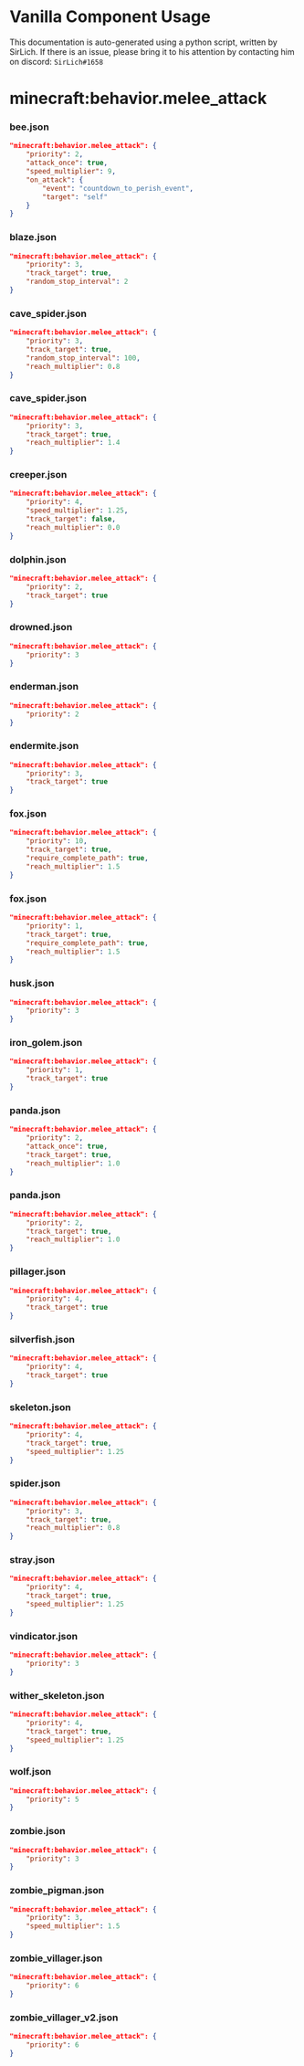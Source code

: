 # Vanilla Component Usage
This documentation is auto-generated using a python script, written by SirLich. If there is an issue, please bring it to his attention by contacting him on discord: `SirLich#1658`

# minecraft:behavior.melee_attack
### bee.json
```JSON
"minecraft:behavior.melee_attack": {
    "priority": 2,
    "attack_once": true,
    "speed_multiplier": 9,
    "on_attack": {
        "event": "countdown_to_perish_event",
        "target": "self"
    }
}
```

### blaze.json
```JSON
"minecraft:behavior.melee_attack": {
    "priority": 3,
    "track_target": true,
    "random_stop_interval": 2
}
```

### cave_spider.json
```JSON
"minecraft:behavior.melee_attack": {
    "priority": 3,
    "track_target": true,
    "random_stop_interval": 100,
    "reach_multiplier": 0.8
}
```

### cave_spider.json
```JSON
"minecraft:behavior.melee_attack": {
    "priority": 3,
    "track_target": true,
    "reach_multiplier": 1.4
}
```

### creeper.json
```JSON
"minecraft:behavior.melee_attack": {
    "priority": 4,
    "speed_multiplier": 1.25,
    "track_target": false,
    "reach_multiplier": 0.0
}
```

### dolphin.json
```JSON
"minecraft:behavior.melee_attack": {
    "priority": 2,
    "track_target": true
}
```

### drowned.json
```JSON
"minecraft:behavior.melee_attack": {
    "priority": 3
}
```

### enderman.json
```JSON
"minecraft:behavior.melee_attack": {
    "priority": 2
}
```

### endermite.json
```JSON
"minecraft:behavior.melee_attack": {
    "priority": 3,
    "track_target": true
}
```

### fox.json
```JSON
"minecraft:behavior.melee_attack": {
    "priority": 10,
    "track_target": true,
    "require_complete_path": true,
    "reach_multiplier": 1.5
}
```

### fox.json
```JSON
"minecraft:behavior.melee_attack": {
    "priority": 1,
    "track_target": true,
    "require_complete_path": true,
    "reach_multiplier": 1.5
}
```

### husk.json
```JSON
"minecraft:behavior.melee_attack": {
    "priority": 3
}
```

### iron_golem.json
```JSON
"minecraft:behavior.melee_attack": {
    "priority": 1,
    "track_target": true
}
```

### panda.json
```JSON
"minecraft:behavior.melee_attack": {
    "priority": 2,
    "attack_once": true,
    "track_target": true,
    "reach_multiplier": 1.0
}
```

### panda.json
```JSON
"minecraft:behavior.melee_attack": {
    "priority": 2,
    "track_target": true,
    "reach_multiplier": 1.0
}
```

### pillager.json
```JSON
"minecraft:behavior.melee_attack": {
    "priority": 4,
    "track_target": true
}
```

### silverfish.json
```JSON
"minecraft:behavior.melee_attack": {
    "priority": 4,
    "track_target": true
}
```

### skeleton.json
```JSON
"minecraft:behavior.melee_attack": {
    "priority": 4,
    "track_target": true,
    "speed_multiplier": 1.25
}
```

### spider.json
```JSON
"minecraft:behavior.melee_attack": {
    "priority": 3,
    "track_target": true,
    "reach_multiplier": 0.8
}
```

### stray.json
```JSON
"minecraft:behavior.melee_attack": {
    "priority": 4,
    "track_target": true,
    "speed_multiplier": 1.25
}
```

### vindicator.json
```JSON
"minecraft:behavior.melee_attack": {
    "priority": 3
}
```

### wither_skeleton.json
```JSON
"minecraft:behavior.melee_attack": {
    "priority": 4,
    "track_target": true,
    "speed_multiplier": 1.25
}
```

### wolf.json
```JSON
"minecraft:behavior.melee_attack": {
    "priority": 5
}
```

### zombie.json
```JSON
"minecraft:behavior.melee_attack": {
    "priority": 3
}
```

### zombie_pigman.json
```JSON
"minecraft:behavior.melee_attack": {
    "priority": 3,
    "speed_multiplier": 1.5
}
```

### zombie_villager.json
```JSON
"minecraft:behavior.melee_attack": {
    "priority": 6
}
```

### zombie_villager_v2.json
```JSON
"minecraft:behavior.melee_attack": {
    "priority": 6
}
```

